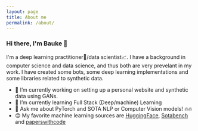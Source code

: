 ```yaml
---
layout: page
title: About me
permalink: /about/
---
```


### Hi there, I'm Bauke 👋

I'm a deep learning practitioner🧠/data scientist📈. I have a background in computer science and data science, and thus both are very prevelant in my work. I have created some bots, some deep learning implementations and some libraries related to synthetic data. 


- 🔭 I’m currently working on setting up a personal website and synthetic data using GANs.
- 🌱 I’m currently learning Full Stack (Deep/machine) Learning 
- 💬 Ask me about PyTorch and SOTA NLP or Computer Vision models! 🔥🔥
- 😊 My favorite machine learning sources are [HuggingFace](https://huggingface.co), [Sotabench](https://sotabench.com) and [paperswithcode](https://paperswithcode.com)


